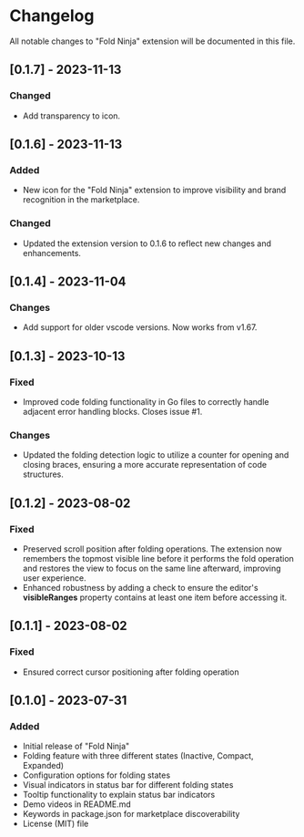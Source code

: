 # Changelog

All notable changes to "Fold Ninja" extension will be documented in this file.

## [0.1.7] - 2023-11-13

### Changed

- Add transparency to icon.

## [0.1.6] - 2023-11-13

### Added

- New icon for the "Fold Ninja" extension to improve visibility and brand recognition in the marketplace.

### Changed

- Updated the extension version to 0.1.6 to reflect new changes and enhancements.

## [0.1.4] - 2023-11-04

### Changes

- Add support for older vscode versions. Now works from v1.67.

## [0.1.3] - 2023-10-13

### Fixed

- Improved code folding functionality in Go files to correctly handle adjacent error handling blocks. Closes issue #1.

### Changes

- Updated the folding detection logic to utilize a counter for opening and closing braces, ensuring a more accurate representation of code structures.

## [0.1.2] - 2023-08-02

### Fixed

- Preserved scroll position after folding operations. The extension now remembers the topmost visible line before it performs the fold operation and restores the view to focus on the same line afterward, improving user experience.
- Enhanced robustness by adding a check to ensure the editor's **visibleRanges** property contains at least one item before accessing it.

## [0.1.1] - 2023-08-02

### Fixed

- Ensured correct cursor positioning after folding operation

## [0.1.0] - 2023-07-31

### Added

- Initial release of "Fold Ninja"
- Folding feature with three different states (Inactive, Compact, Expanded)
- Configuration options for folding states
- Visual indicators in status bar for different folding states
- Tooltip functionality to explain status bar indicators
- Demo videos in README.md
- Keywords in package.json for marketplace discoverability
- License (MIT) file
